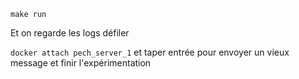 

`make run`

Et on regarde les logs défiler

`docker attach pech_server_1` et taper entrée pour envoyer un vieux message et finir l'expérimentation
